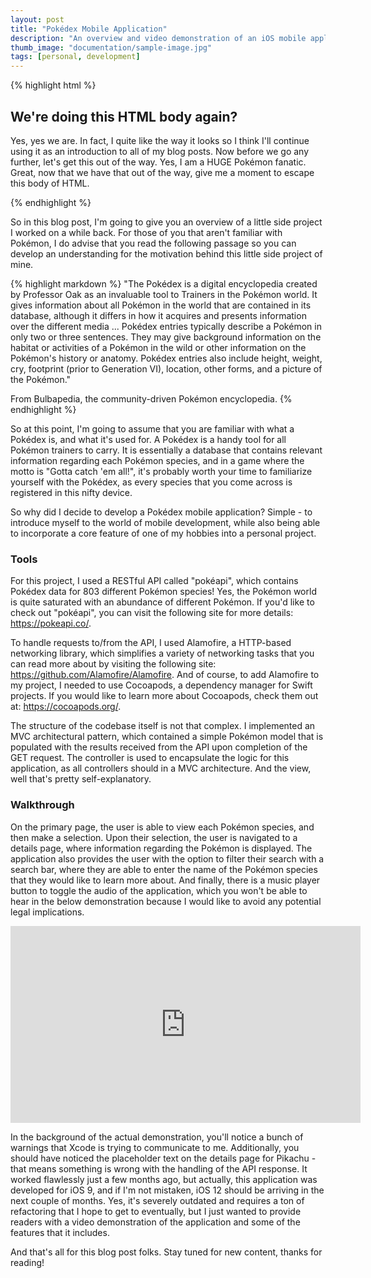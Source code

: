 ```yaml
---
layout: post
title: "Pokédex Mobile Application"
description: "An overview and video demonstration of an iOS mobile application involving Pokémon."
thumb_image: "documentation/sample-image.jpg"
tags: [personal, development]
---
```


{% highlight html %}
<div class="background">
  <h2> We're doing this HTML body again? </h2>
  <p>
    Yes, yes we are. In fact, I quite like the way 
    it looks so I think I'll continue using it as an 
    introduction to all of my blog posts. Now before 
    we go any further, let's get this out of the way. 
    Yes, I am a HUGE Pokémon fanatic. Great, now that 
    we have that out of the way, give me a moment to 
    escape this body of HTML.
  </p>
</div>
{% endhighlight %}

So in this blog post, I'm going to give you an overview of a little side project I worked on a while back. For those of you that aren't familiar with Pokémon, I do advise that you read the following passage so you can develop an understanding for the motivation behind this little side project of mine.

{% highlight markdown %}
"The Pokédex is a digital encyclopedia created by 
Professor Oak as an invaluable tool to Trainers in the 
Pokémon world. It gives information about all Pokémon in 
the world that are contained in its database, although it 
differs in how it acquires and presents information over 
the different media ... Pokédex entries typically describe 
a Pokémon in only two or three sentences. They may give 
background information on the habitat or activities of a 
Pokémon in the wild or other information on the Pokémon's 
history or anatomy. Pokédex entries also include height, 
weight, cry, footprint (prior to Generation VI), location, 
other forms, and a picture of the Pokémon." 

From Bulbapedia, the community-driven Pokémon encyclopedia.
{% endhighlight %}

So at this point, I'm going to assume that you are familiar with what a Pokédex is, and what it's used for. A Pokédex is a 
handy tool for all Pokémon trainers to carry. It is essentially a database that contains relevant information regarding each 
Pokémon species, and in a game where the motto is "Gotta catch 'em all!", it's probably worth your time to familiarize 
yourself with the Pokédex, as every species that you come across is registered in this nifty device.

So why did I decide to develop a Pokédex mobile application? Simple - to introduce myself to the world of mobile development, 
while also being able to incorporate a core feature of one of my hobbies into a personal project.

### <strong>Tools</strong>

For this project, I used a RESTful API called "pokéapi", which contains Pokédex data for 803 different Pokémon species! Yes, the 
Pokémon world is quite saturated with an abundance of different Pokémon. If you'd like to check out "pokéapi", you can visit the following site for more details: <a href="https://pokeapi.co/" target="_blank">https://pokeapi.co/</a>.

To handle requests to/from the API, I used Alamofire, a HTTP-based networking library, which simplifies a variety of networking tasks that you can read more about by visiting the following site: <a href="https://github.com/Alamofire/Alamofire" target="_blank">https://github.com/Alamofire/Alamofire</a>. And of course, to add Alamofire to my project, I needed to use Cocoapods, a dependency manager for Swift projects. If you would like to learn more about Cocoapods, check them out at: <a href="https://cocoapods.org/" target="_blank">https://cocoapods.org/</a>.

The structure of the codebase itself is not that complex. I implemented an MVC architectural pattern, which contained a simple 
Pokémon model that is populated with the results received from the API upon completion of the GET request. The controller is used to encapsulate the logic for this application, as all controllers should in a MVC architecture. And the view, well that's pretty self-explanatory.

### <strong>Walkthrough</strong>

On the primary page, the user is able to view each Pokémon species, and then make a selection. Upon their selection, the user is navigated to a details page, where information regarding the Pokémon is displayed. The application also provides the user with 
the option to filter their search with a search bar, where they are able to enter the name of the Pokémon species that they would like to learn more about. And finally, there is a music player button to toggle the audio of the application, which you 
won't be able to hear in the below demonstration because I would like to avoid any potential legal implications.

<div class="embed-responsive embed-responsive-16by9">
  <iframe width="560" height="315" src="https://www.youtube.com/embed/9PqRmGsyU58" frameborder="0" allow="autoplay; encrypted-media" allowfullscreen></iframe>
</div>

In the background of the actual demonstration, you'll notice a bunch of warnings that Xcode is trying to communicate to me. Additionally, you should have noticed the placeholder text on the details page for Pikachu - that means something is wrong with the handling of the API response. It worked flawlessly just a few months ago, but actually, this application was developed for iOS 9, and if I'm not mistaken, iOS 12 should be arriving in the next couple of months. Yes, it's severely outdated and requires a ton of refactoring that I hope to get to eventually, but I just wanted to provide readers with a video demonstration of the application and some of the features that it includes.

And that's all for this blog post folks. Stay tuned for new content, thanks for reading!